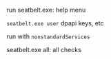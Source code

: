 run seatbelt.exe: help menu

`seatbelt.exe user`  dpapi keys, etc
 
run with `nonstandardServices`

seatbelt.exe all: all checks
